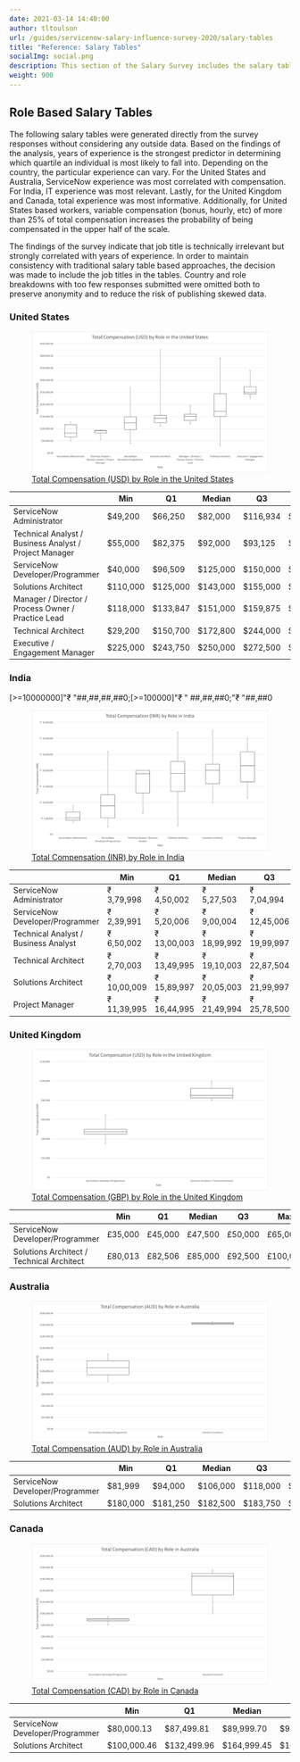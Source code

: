 ```yaml
---
date: 2021-03-14 14:40:00
author: tltoulson
url: /guides/servicenow-salary-influence-survey-2020/salary-tables
title: "Reference: Salary Tables"
socialImg: social.png
description: This section of the Salary Survey includes the salary tables for estimating your worth.
weight: 900
---
```


## Role Based Salary Tables

The following salary tables were generated directly from the survey responses without considering any outside data. Based on the findings of the analysis, years of experience is the strongest predictor in determining which quartile an individual is most likely to fall into. Depending on the country, the particular experience can vary. For the United States and Australia, ServiceNow experience was most correlated with compensation. For India, IT experience was most relevant. Lastly, for the United Kingdom and Canada, total experience was most informative. Additionally, for United States based workers, variable compensation (bonus, hourly, etc) of more than 25% of total compensation increases the probability of being compensated in the upper half of the scale.

The findings of the survey indicate that job title is technically irrelevant but strongly correlated with years of experience. In order to maintain consistency with traditional salary table based approaches, the decision was made to include the job titles in the tables. Country and role breakdowns with too few responses submitted were omitted both to preserve anonymity and to reduce the risk of publishing skewed data.

### United States

<a href="images/total-compensation-by-role-us.png">
    <figure>
    <img src="images/total-compensation-by-role-us.png" />
    <figcaption>
        Total Compensation (USD) by Role in the United States
    </figcaption>
    </figure>
</a>

|                                                          | Min      | Q1       | Median   | Q3       | Max      |
|----------------------------------------------------------|----------|----------|----------|----------|----------|
| ServiceNow   Administrator                               | $49,200  | $66,250  | $82,000  | $116,934 | $128,250 |
| Technical   Analyst / Business Analyst / Project Manager | $55,000  | $82,375  | $92,000  | $93,125  | $95,000  |
| ServiceNow   Developer/Programmer                        | $40,000  | $96,509  | $125,000 | $150,000 | $270,000 |
| Solutions Architect                                      | $110,000 | $125,000 | $143,000 | $155,000 | $425,000 |
| Manager / Director / Process Owner /   Practice Lead     | $118,000 | $133,847 | $151,000 | $159,875 | $198,000 |
| Technical   Architect                                    | $29,200  | $150,700 | $172,800 | $244,000 | $390,000 |
| Executive   / Engagement Manager                         | $225,000 | $243,750 | $250,000 | $272,500 | $340,000 |

### India

[>=10000000]"₹ "##\,##\,##\,##0;[>=100000]"₹ " ##\,##\,##0;"₹ "##,##0

<a href="images/total-compensation-by-role-india.png">
    <figure>
    <img src="images/total-compensation-by-role-india.png" />
    <figcaption>
        Total Compensation (INR) by Role in India
    </figcaption>
    </figure>
</a>

|                                      | Min          | Q1           | Median       | Q3           | Max          |
|--------------------------------------|--------------|--------------|--------------|--------------|--------------|
| ServiceNow   Administrator           | ₹  3,79,998  | ₹  4,50,002  | ₹  5,27,503  | ₹  7,04,994  | ₹  9,09,994  |
| ServiceNow   Developer/Programmer    | ₹  2,39,991  | ₹  5,20,006  | ₹  9,00,004  | ₹  12,45,006 | ₹  26,00,007 |
| Technical Analyst / Business Analyst | ₹  6,50,002  | ₹  13,00,003 | ₹  18,99,992 | ₹  19,99,997 | ₹  19,99,997 |
| Technical   Architect                | ₹  2,70,003  | ₹  13,49,995 | ₹  19,10,003 | ₹  22,87,504 | ₹  31,99,995 |
| Solutions Architect                  | ₹  10,00,009 | ₹  15,89,997 | ₹  20,05,003 | ₹  21,99,997 | ₹  32,50,008 |
| Project   Manager                    | ₹  11,39,995 | ₹  16,44,995 | ₹  21,49,994 | ₹  25,78,500 | ₹  30,07,005 |

### United Kingdom

<a href="images/total-compensation-by-role-uk.png">
    <figure>
    <img src="images/total-compensation-by-role-uk.png" />
    <figcaption>
        Total Compensation (GBP) by Role in the United Kingdom
    </figcaption>
    </figure>
</a>

|                                             | Min     | Q1      | Median  | Q3      | Max      |
|---------------------------------------------|---------|---------|---------|---------|----------|
| ServiceNow   Developer/Programmer           | £35,000 | £45,000 | £47,500 | £50,000 | £65,000  |
| Solutions   Architect / Technical Architect | £80,013 | £82,506 | £85,000 | £92,500 | £100,000 |

### Australia

<a href="images/total-compensation-by-role-australia.png">
    <figure>
    <img src="images/total-compensation-by-role-australia.png" />
    <figcaption>
        Total Compensation (AUD) by Role in Australia
    </figcaption>
    </figure>
</a>

|                                   | Min      | Q1       | Median   | Q3       | Max      |
|-----------------------------------|----------|----------|----------|----------|----------|
| ServiceNow   Developer/Programmer | $81,999  | $94,000  | $106,000 | $118,000 | $130,000 |
| Solutions Architect               | $180,000 | $181,250 | $182,500 | $183,750 | $185,000 |

### Canada

<a href="images/total-compensation-by-role-canada.png">
    <figure>
    <img src="images/total-compensation-by-role-canada.png" />
    <figcaption>
        Total Compensation (CAD) by Role in Canada
    </figcaption>
    </figure>
</a>

|                                   | Min         | Q1          | Median      | Q3          | Max         |
|-----------------------------------|-------------|-------------|-------------|-------------|-------------|
| ServiceNow   Developer/Programmer | $80,000.13  | $87,499.81  | $89,999.70  | $91,249.80  | $95,000.08  |
| Solutions Architect               | $100,000.46 | $132,499.96 | $164,999.45 | $169,999.83 | $175,000.21 |